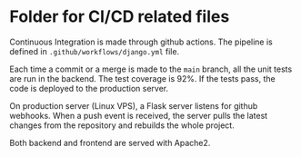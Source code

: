 # Folder for CI/CD related files

Continuous Integration is made through github actions. The pipeline is defined in `.github/workflows/django.yml` file.

Each time a commit or a merge is made to the `main` branch, all the unit tests are run in the backend. The test coverage is 92%. If the tests pass, the code is deployed to the production server.


On production server (Linux VPS), a Flask server listens for github webhooks. When a push event is received, the server pulls the latest changes from the repository and rebuilds the whole project.

Both backend and frontend are served with Apache2.